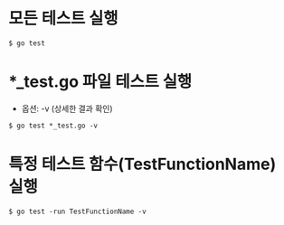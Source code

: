 # 모든 테스트 실행
```
$ go test
```

# *_test.go 파일 테스트 실행
* 옵션: -v (상세한 결과 확인)
```
$ go test *_test.go -v
```

# 특정 테스트 함수(TestFunctionName) 실행
```
$ go test -run TestFunctionName -v
```
